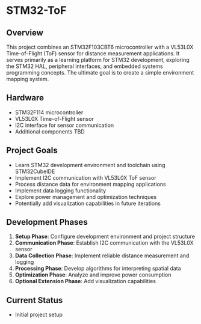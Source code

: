 # STM32-ToF

## Overview
This project combines an STM32F103CBT6 microcontroller with a VL53L0X Time-of-Flight (ToF) sensor for distance measurement applications. It serves primarily as a learning platform for STM32 development, exploring the STM32 HAL, peripheral interfaces, and embedded systems programming concepts. The ultimate goal is to create a simple environment mapping system.

## Hardware
- STM32F114 microcontroller
- VL53L0X Time-of-Flight sensor
- I2C interface for sensor communication
- Additional components TBD

## Project Goals
- Learn STM32 development environment and toolchain using STM32CubeIDE
- Implement I2C communication with VL53L0X ToF sensor
- Process distance data for environment mapping applications
- Implement data logging functionality
- Explore power management and optimization techniques
- Potentially add visualization capabilities in future iterations

## Development Phases
1. **Setup Phase**: Configure development environment and project structure
2. **Communication Phase**: Establish I2C communication with the VL53L0X sensor
3. **Data Collection Phase**: Implement reliable distance measurement and logging
4. **Processing Phase**: Develop algorithms for interpreting spatial data
5. **Optimization Phase**: Analyze and improve power consumption
6. **Optional Extension Phase**: Add visualization capabilities

## Current Status
- Initial project setup



